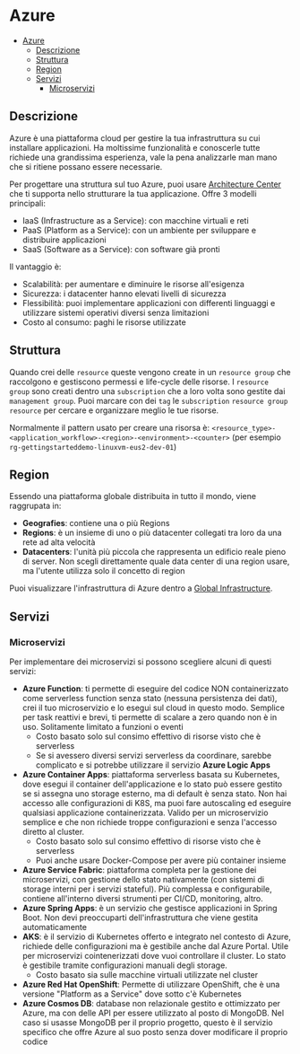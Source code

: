 # Azure

- [Azure](#azure)
  - [Descrizione](#descrizione)
  - [Struttura](#struttura)
  - [Region](#region)
  - [Servizi](#servizi)
    - [Microservizi](#microservizi)

## Descrizione

Azure è una piattaforma cloud per gestire la tua infrastruttura su cui installare applicazioni. Ha moltissime funzionalità e conoscerle tutte richiede una grandissima esperienza, vale la pena analizzarle man mano che si ritiene possano essere necessarie.

Per progettare una struttura sul tuo Azure, puoi usare [Architecture Center](https://learn.microsoft.com/en-us/azure/architecture/) che ti supporta nello strutturare la tua applicazione. Offre 3 modelli principali:

- IaaS (Infrastructure as a Service): con macchine virtuali e reti
- PaaS (Platform as a Service): con un ambiente per sviluppare e distribuire applicazioni
- SaaS (Software as a Service): con software già pronti

Il vantaggio è:

- Scalabilità: per aumentare e diminuire le risorse all'esigenza
- Sicurezza: i datacenter hanno elevati livelli di sicurezza
- Flessibilità: puoi implementare applicazioni con differenti linguaggi e utilizzare sistemi operativi diversi senza limitazioni
- Costo al consumo: paghi le risorse utilizzate

## Struttura

Quando crei delle `resource` queste vengono create in un `resource group` che raccolgono e gestiscono permessi e life-cycle delle risorse. I `resource group` sono creati dentro una `subscription` che a loro volta sono gestite dai `management group`.
Puoi marcare con dei `tag` le `subscription` `resource group` `resource` per cercare e organizzare meglio le tue risorse.

Normalmente il pattern usato per creare una risorsa è: `<resource_type>-<application_workflow>-<region>-<environment>-<counter>` (per esempio `rg-gettingstarteddemo-linuxvm-eus2-dev-01`)

## Region

Essendo una piattaforma globale distribuita in tutto il mondo, viene raggrupata in:

- **Geografies**: contiene una o più Regions
- **Regions**: è un insieme di uno o più datacenter collegati tra loro da una rete ad alta velocità
- **Datacenters**: l'unità più piccola che rappresenta un edificio reale pieno di server. Non scegli direttamente quale data center di una region usare, ma l'utente utilizza solo il concetto di region

Puoi visualizzare l'infrastruttura di Azure dentro a [Global Infrastructure](https://azure.microsoft.com/en-us/explore/global-infrastructure).

## Servizi

### Microservizi

Per implementare dei microservizi si possono scegliere alcuni di questi servizi:

- **Azure Function**: ti permette di eseguire del codice NON containerizzato come serverless function senza stato (nessuna persistenza dei dati), crei il tuo microservizio e lo esegui sul cloud in questo modo. Semplice per task reattivi e brevi, ti permette di scalare a zero quando non è in uso. Solitamente limitato a funzioni o eventi
  - Costo basato solo sul consimo effettivo di risorse visto che è serverless
  - Se si avessero diversi servizi serverless da coordinare, sarebbe complicato e si potrebbe utilizzare il servizio **Azure Logic Apps**
- **Azure Container Apps**: piattaforma serverless basata su Kubernetes, dove esegui il container dell'applicazione e lo stato può essere gestito se si assegna uno storage esterno, ma di default è senza stato. Non hai accesso alle configurazioni di K8S, ma puoi fare autoscaling ed eseguire qualsiasi applicazione containerizzata. Valido per un microservizio semplice e che non richiede troppe configurazioni e senza l'accesso diretto al cluster.
  - Costo basato solo sul consimo effettivo di risorse visto che è serverless
  - Puoi anche usare Docker-Compose per avere più container insieme
- **Azure Service Fabric**: piattaforma completa per la gestione dei microservizi, con gestione dello stato nativamente (con sistemi di storage interni per i servizi stateful). Più complessa e configurabile, contiene all'interno diversi strumenti per CI/CD, monitoring, altro.
- **Azure Spring Apps**: è un servizio che gestisce applicazioni in Spring Boot. Non devi preoccuparti dell'infrastruttura che viene gestita automaticamente
- **AKS**: è il servizio di Kubernetes offerto e integrato nel contesto di Azure, richiede delle configurazioni ma è gestibile anche dal Azure Portal. Utile per microservizi cointenerizzati dove vuoi controllare il cluster. Lo stato è gestibile tramite configurazioni manuali degli storage.
  - Costo basato sia sulle macchine virtuali utilizzate nel cluster
- **Azure Red Hat OpenShift**: Permette di utilizzare OpenShift, che è una versione "Platform as a Service" dove sotto c'è Kubernetes
- **Azure Cosmos DB**: database non relazionale gestito e ottimizzato per Azure, ma con delle API per essere utilizzato al posto di MongoDB. Nel caso si usasse MongoDB per il proprio progetto, questo è il servizio specifico che offre Azure al suo posto senza dover modificare il proprio codice
